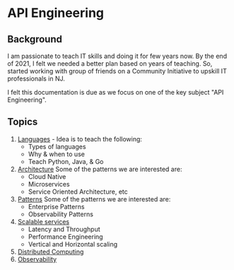 # API Engineering

## Background

I am passionate to teach IT skills and doing it for few years now. By the end of 2021, I felt we needed a better plan based on  years of teaching. So, started working with group of friends on a Community Initiative to upskill IT professionals in NJ.

I felt this documentation is due as we focus on one of the key subject "API Engineering".

## Topics

<ol>
<li><a href="./Languages/README.md">Languages</a> - Idea is to teach the following:
<ul>
<li>Types of languages
<li>Why & when to use
<li>Teach Python, Java, & Go
</ul>
<li><a href="./architecture/README.md">Architecture</a>
Some of the patterns we are interested are:
<ul>
<li>Cloud Native
<li>Microservices
<li>Service Oriented Architecture, etc
</ul>
<li><a href="./patterns/README.md">Patterns</a>
Some of the patterns we are interested are:
<ul>
<li>Enterprise Patterns
<li>Observability Patterns
</ul>
<li><a href="./scalable_services/README.md">Scalable services</a>
<ul>
<li>Latency and Throughput
<li>Performance Engineering
<li>Vertical and Horizontal scaling
</ul>
<li><a href="./distributed_computing/README.md">Distributed Computing</a>
<li><a href="./observability/README.md">Observability</a>
